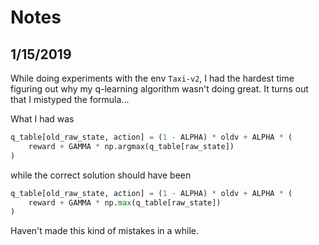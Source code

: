 # Notes

## 1/15/2019

While doing experiments with the env `Taxi-v2`, I had the hardest time figuring out why my q-learning algorithm wasn't doing great. It turns out that I mistyped the formula...

What I had was

```python
q_table[old_raw_state, action] = (1 - ALPHA) * oldv + ALPHA * (
    reward + GAMMA * np.argmax(q_table[raw_state])
)
```

while the correct solution should have been

```python
q_table[old_raw_state, action] = (1 - ALPHA) * oldv + ALPHA * (
    reward + GAMMA * np.max(q_table[raw_state])
)
```

Haven't made this kind of mistakes in a while.
